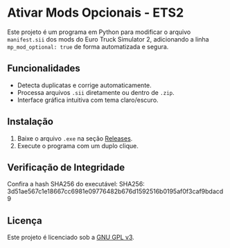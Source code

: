 # Ativar Mods Opcionais - ETS2

Este projeto é um programa em Python para modificar o arquivo `manifest.sii` dos mods do Euro Truck Simulator 2, adicionando a linha `mp_mod_optional: true` de forma automatizada e segura.

## Funcionalidades
- Detecta duplicatas e corrige automaticamente.
- Processa arquivos `.sii` diretamente ou dentro de `.zip`.
- Interface gráfica intuitiva com tema claro/escuro.

## Instalação
1. Baixe o arquivo `.exe` na seção [Releases](https://github.com/heyleao/mp_mods_ets2/releases).
2. Execute o programa com um duplo clique.

## Verificação de Integridade
Confira a hash SHA256 do executável:
SHA256: 3d51ae567c1e18667cc6981e09776482b676d1592516b0195af0f3caf9bdacd9

## Licença
Este projeto é licenciado sob a [GNU GPL v3](LICENSE).
